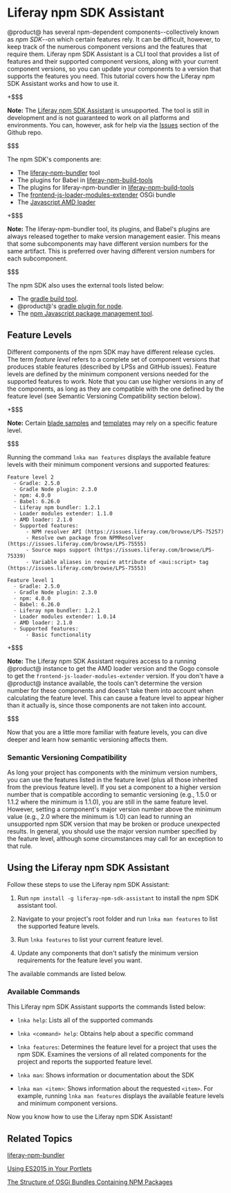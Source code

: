 # Liferay npm SDK Assistant [](id=liferay-npm-sdk-assistant)

@product@ has several npm-dependent components--collectively known as *npm
SDK*--on which certain features rely. It can be difficult, however, to keep track of
the numerous component versions and the features that require them. Liferay npm
SDK Assistant is a CLI tool that provides a list of features and their
supported component versions, along with your current component versions, so
you can update your components to a version that supports the features you
need. This tutorial covers how the Liferay npm SDK Assistant works and how to
use it.

+$$$

**Note:** The [Liferay npm SDK Assistant](https://github.com/liferay/liferay-npm-sdk-assistant)
is unsupported. The tool is still in development and is not guaranteed to work
on all platforms and environments. You can, however, ask for help via the
[Issues](https://github.com/liferay/liferay-npm-sdk-assistant/issues) section of 
the Github repo.

$$$

The npm SDK's components are:

- The 
[liferay-npm-bundler](https://github.com/liferay/liferay-npm-build-tools/tree/master/packages/liferay-npm-bundler)
tool
- The plugins for Babel in
[liferay-npm-build-tools](https://github.com/liferay/liferay-npm-build-tools/tree/master/packages)
- The plugins for liferay-npm-bundler in
[liferay-npm-build-tools](https://github.com/liferay/liferay-npm-build-tools/tree/master/packages)
- The 
[frontend-js-loader-modules-extender](https://github.com/liferay/liferay-portal/tree/7.0.x/modules/apps/foundation/frontend-js/frontend-js-loader-modules-extender)
OSGi bundle 
- The [Javascript AMD loader](https://github.com/liferay/liferay-amd-loader)

+$$$

**Note:** The liferay-npm-bundler tool, its plugins, and Babel's plugins are 
always released together to make version management easier. This means that some 
subcomponents may have different version numbers for the same artifact. This is 
preferred over having different version numbers for each subcomponent.

$$$

The npm SDK also uses the external tools listed below:

- The [gradle build tool](https://gradle.org/).
- @product@'s 
[gradle plugin for node](https://github.com/liferay/liferay-portal/tree/7.0.x/modules/sdk/gradle-plugins-node).
- The [npm Javascript package management tool](https://www.npmjs.com/). 


## Feature Levels [](id=feature-levels)

Different components of the npm SDK may have different release cycles. The term 
*feature level* refers to a complete set of component versions that produces 
stable features (described by LPSs and GitHub issues). Feature levels are defined 
by the minimum component versions needed for the supported features to work. 
Note that you can use higher versions in any of the components, as long as they 
are compatible with the one defined by the feature level (see Semantic 
Versioning Compatibility section below).

+$$$

**Note:** Certain 
[blade samples](https://github.com/liferay/liferay-blade-samples/tree/master/gradle/apps/npm)
and 
[templates](https://github.com/liferay/liferay-portal/tree/master/modules/sdk/project-templates) 
may rely on a specific feature level.

$$$

Running the command `lnka man features` displays the available feature levels
with their minimum component versions and supported features:

    Feature level 2
      · Gradle: 2.5.0
      · Gradle Node plugin: 2.3.0
      · npm: 4.0.0
      · Babel: 6.26.0
      · Liferay npm bundler: 1.2.1
      · Loader modules extender: 1.1.0
      · AMD loader: 2.1.0
      · Supported features:
          - NPM resolver API (https://issues.liferay.com/browse/LPS-75257)
          - Resolve own package from NPMResolver (https://issues.liferay.com/browse/LPS-75555)
          - Source maps support (https://issues.liferay.com/browse/LPS-75339)
          - Variable aliases in require attribute of <aui:script> tag (https://issues.liferay.com/browse/LPS-75553)

    Feature level 1
      · Gradle: 2.5.0
      · Gradle Node plugin: 2.3.0
      · npm: 4.0.0
      · Babel: 6.26.0
      · Liferay npm bundler: 1.2.1
      · Loader modules extender: 1.0.14
      · AMD loader: 2.1.0
      · Supported features:
          - Basic functionality

+$$$

**Note:** The Liferay npm SDK Assistant requires access to a running @product@ 
instance to get the AMD loader version and the Gogo console to get the 
`frontend-js-loader-modules-extender` version. If you don't have a @product@ 
instance available, the tools can't determine the version number for these 
components and doesn't take them into account when calculating the feature 
level. This can cause a feature level to appear higher than it actually is, 
since those components are not taken into account.

$$$

Now that you are a little more familiar with feature levels, you can dive deeper 
and learn how semantic versioning affects them.

### Semantic Versioning Compatibility [](id=semantic-versioning-compatibility)
As long your project has components with the minimum version numbers, you can
use the features listed in the feature level (plus all those inherited from the
previous feature level). If you set a component to a higher version number that
is compatible according to semantic versioning (e.g., 1.5.0 or 1.1.2 where the
minimum is 1.1.0), you are still in the same feature level. However, setting
a component's major version number above the minimum value (e.g., 2.0 where
the minimum is 1.0) can lead to running an unsupported npm SDK version that may
be broken or produce unexpected results. In general, you should use the major
version number specified by the feature level, although some circumstances may
call for an exception to that rule.

## Using the Liferay npm SDK Assistant [](id=using-liferay-npm-sdk-assistant)

Follow these steps to use the Liferay npm SDK Assistant:

1.  Run `npm install -g liferay-npm-sdk-assistant` to install the npm SDK 
    assistant tool. 
    
2.  Navigate to your project's root folder and run `lnka man features` to list 
    the supported feature levels.
    
3.  Run `lnka features` to list your current feature level.

4.  Update any components that don't satisfy the minimum version requirements 
    for the feature level you want.

The available commands are listed below.

### Available Commands [](id=available-commands)
    
This Liferay npm SDK Assistant supports the commands listed below:

- `lnka help`: Lists all of the supported commands

- `lnka <command> help`: Obtains help about a specific command

- `lnka features`: Determines the feature level for a project that uses the npm 
SDK. Examines the versions of all related components for the project and reports 
the supported feature level.

- `lnka man`: Shows information or documentation about the SDK

- `lnka man <item>`: Shows information about the requested `<item>`. For 
example, running `lnka man features` displays the available feature levels and 
minimum component versions.

Now you know how to use the Liferay npm SDK Assistant!

## Related Topics [](id=related-topics)

[liferay-npm-bundler](/develop/tutorials/-/knowledge_base/7-0/liferay-npm-bundler)

[Using ES2015 in Your Portlets](/develop/tutorials/-/knowledge_base/7-0/using-es2015-in-your-portlets)

[The Structure of OSGi Bundles Containing NPM Packages](/develop/tutorials/-/knowledge_base/7-0/the-structure-of-osgi-bundles-containing-npm-packages)
